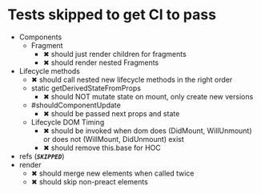 # Tests skipped to get CI to pass

- Components
	- Fragment
		- ✖ should just render children for fragments
		- ✖ should render nested Fragments
- Lifecycle methods
	- ✖ should call nested new lifecycle methods in the right order
	- static getDerivedStateFromProps
		- ✖ should NOT mutate state on mount, only create new versions
	- \#shouldComponentUpdate
		- ✖ should be passed next props and state
	- Lifecycle DOM Timing
		- ✖ should be invoked when dom does (DidMount, WillUnmount) or does not (WillMount, DidUnmount) exist
		- ✖ should remove this.base for HOC
- refs (***`SKIPPED`***)
- render
	- ✖ should merge new elements when called twice
	- ✖ should skip non-preact elements

